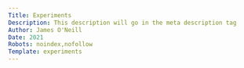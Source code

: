 ```yaml
---
Title: Experiments
Description: This description will go in the meta description tag
Author: James O'Neill
Date: 2021
Robots: noindex,nofollow
Template: experiments
---
```

